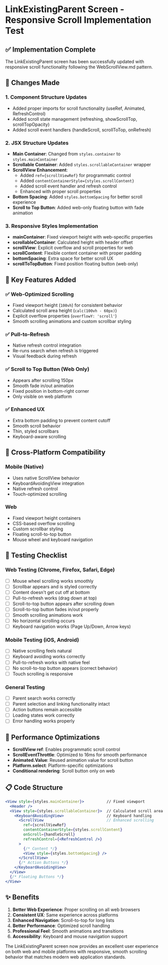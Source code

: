 # LinkExistingParent Screen - Responsive Scroll Implementation Test

## ✅ Implementation Complete

The LinkExistingParent screen has been successfully updated with responsive scroll functionality following the WebScrollView.md pattern.

## 🔧 Changes Made

### 1. **Component Structure Updates**
- Added proper imports for scroll functionality (useRef, Animated, RefreshControl)
- Added scroll state management (refreshing, showScrollTop, scrollTopOpacity)
- Added scroll event handlers (handleScroll, scrollToTop, onRefresh)

### 2. **JSX Structure Updates**
- **Main Container**: Changed from `styles.container` to `styles.mainContainer`
- **Scrollable Container**: Added `styles.scrollableContainer` wrapper
- **ScrollView Enhancement**: 
  - Added `ref={scrollViewRef}` for programmatic control
  - Added `contentContainerStyle={styles.scrollContent}` 
  - Added scroll event handler and refresh control
  - Enhanced with proper scroll properties
- **Bottom Spacing**: Added `styles.bottomSpacing` for better scroll experience
- **Scroll to Top Button**: Added web-only floating button with fade animation

### 3. **Responsive Styles Implementation**
- **mainContainer**: Fixed viewport height with web-specific properties
- **scrollableContainer**: Calculated height with header offset
- **scrollView**: Explicit overflow and scroll properties for web
- **scrollContent**: Flexible content container with proper padding
- **bottomSpacing**: Extra space for better scroll UX
- **scrollToTopButton**: Fixed position floating button (web only)

## 🎯 Key Features Added

### ✅ **Web-Optimized Scrolling**
- Fixed viewport height (`100vh`) for consistent behavior
- Calculated scroll area height (`calc(100vh - 60px)`)
- Explicit overflow properties (`overflowY: 'scroll'`)
- Smooth scrolling animations and custom scrollbar styling

### ✅ **Pull-to-Refresh**
- Native refresh control integration
- Re-runs search when refresh is triggered
- Visual feedback during refresh

### ✅ **Scroll to Top Button (Web Only)**
- Appears after scrolling 150px
- Smooth fade in/out animation
- Fixed position in bottom-right corner
- Only visible on web platform

### ✅ **Enhanced UX**
- Extra bottom padding to prevent content cutoff
- Smooth scroll behavior
- Thin, styled scrollbars
- Keyboard-aware scrolling

## 📱 Cross-Platform Compatibility

### **Mobile (Native)**
- Uses native ScrollView behavior
- KeyboardAvoidingView integration
- Native refresh control
- Touch-optimized scrolling

### **Web**
- Fixed viewport height containers
- CSS-based overflow scrolling
- Custom scrollbar styling  
- Floating scroll-to-top button
- Mouse wheel and keyboard navigation

## 🧪 Testing Checklist

### **Web Testing** (Chrome, Firefox, Safari, Edge)
- [ ] Mouse wheel scrolling works smoothly
- [ ] Scrollbar appears and is styled correctly
- [ ] Content doesn't get cut off at bottom
- [ ] Pull-to-refresh works (drag down at top)
- [ ] Scroll-to-top button appears after scrolling down
- [ ] Scroll-to-top button fades in/out properly
- [ ] Smooth scrolling animations work
- [ ] No horizontal scrolling occurs
- [ ] Keyboard navigation works (Page Up/Down, Arrow keys)

### **Mobile Testing** (iOS, Android)
- [ ] Native scrolling feels natural
- [ ] Keyboard avoiding works correctly
- [ ] Pull-to-refresh works with native feel
- [ ] No scroll-to-top button appears (correct behavior)
- [ ] Touch scrolling is responsive

### **General Testing**
- [ ] Parent search works correctly
- [ ] Parent selection and linking functionality intact
- [ ] Action buttons remain accessible
- [ ] Loading states work correctly
- [ ] Error handling works properly

## 🚀 Performance Optimizations

- **ScrollView ref**: Enables programmatic scroll control
- **ScrollEventThrottle**: Optimized to 16ms for smooth performance
- **Animated.Value**: Reused animation value for scroll button
- **Platform.select**: Platform-specific optimizations
- **Conditional rendering**: Scroll button only on web

## 📋 Code Structure

```jsx
<View style={styles.mainContainer}>          // Fixed viewport
  <Header />
  <View style={styles.scrollableContainer}>  // Calculated scroll area
    <KeyboardAvoidingView>                   // Keyboard handling
      <ScrollView                            // Enhanced scrolling
        ref={scrollViewRef}
        contentContainerStyle={styles.scrollContent}
        onScroll={handleScroll}
        refreshControl={<RefreshControl />}
      >
        {/* Content */}
        <View style={styles.bottomSpacing} />
      </ScrollView>
      {/* Action Buttons */}
    </KeyboardAvoidingView>
  </View>
  {/* Floating Buttons */}
</View>
```

## ✨ Benefits

1. **Better Web Experience**: Proper scrolling on all web browsers
2. **Consistent UX**: Same experience across platforms
3. **Enhanced Navigation**: Scroll-to-top for long lists
4. **Better Performance**: Optimized scroll handling
5. **Professional Feel**: Smooth animations and transitions
6. **Accessibility**: Keyboard and mouse navigation support

The LinkExistingParent screen now provides an excellent user experience on both web and mobile platforms with responsive, smooth scrolling behavior that matches modern web application standards.